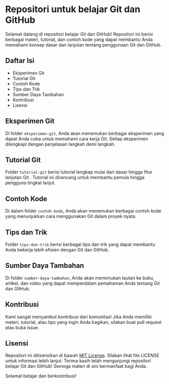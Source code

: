 # Repositori untuk belajar Git dan GitHub

Selamat datang di repositori belajar Git dan GitHub! Repositori ini berisi berbagai materi, tutorial, dan contoh kode yang dapat membantu Anda memahami konsep dasar dan lanjutan tentang penggunaan Git dan GitHub.

## Daftar Isi
- Eksperimen Git
- Tutorial Git
- Contoh Kode
- Tips dan Trik
- Sumber Daya Tambahan
- Kontribusi
- Lisensi

## Eksperimen Git
Di folder `eksperimen-git`, Anda akan menemukan berbagai eksperimen yang dapat Anda coba
untuk memahami cara kerja Git. Setiap eksperimen dilengkapi dengan penjelasan langkah demi langkah.

## Tutorial Git
Folder `tutorial-git` berisi tutorial lengkap mulai dari dasar hingga fitur lanjutan Git
. Tutorial ini dirancang untuk membantu pemula hingga pengguna tingkat lanjut.

## Contoh Kode
Di dalam folder `contoh-kode`, Anda akan menemukan berbagai contoh kode yang menunjukkan
cara menggunakan Git dalam proyek nyata.

## Tips dan Trik
Folder `tips-dan-trik` berisi berbagai tips dan trik yang dapat membantu Anda bekerja
lebih efisien dengan Git dan GitHub.

## Sumber Daya Tambahan
Di folder `sumber-daya-tambahan`, Anda akan menemukan tautan ke buku, artikel, dan video
yang dapat memperdalam pemahaman Anda tentang Git dan GitHub.

## Kontribusi
Kami sangat menyambut kontribusi dari komunitas! Jika Anda memiliki materi, tutorial,
atau tips yang ingin Anda bagikan, silakan buat pull request atau buka issue.

## Lisensi
Repositori ini dilisensikan di bawah [MIT License](LICENSE). Silakan lihat file LICENSE
untuk informasi lebih lanjut.
Terima kasih telah mengunjungi repositori belajar Git dan GitHub! Semoga materi di sini bermanfaat bagi Anda.

Selamat belajar dan berkontribusi!
